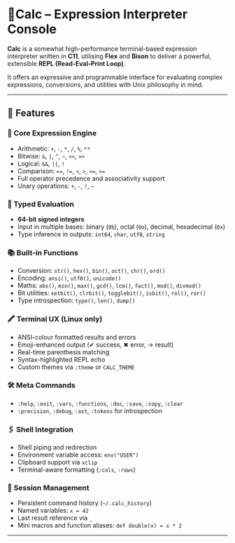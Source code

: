 
# 🧮Calc – Expression Interpreter Console

**Calc** is a somewhat high-performance terminal-based expression interpreter written in **C11**, utilising **Flex** and **Bison** to deliver a powerful, extensible **REPL (Read-Eval-Print Loop)**. 

It offers an expressive and programmable interface for evaluating complex expressions, conversions, and utilities with Unix philosophy in mind.

---

## 📌 Features

### 🔧 Core Expression Engine
- Arithmetic: `+`, `-`, `*`, `/`, `%`, `**`
- Bitwise: `&`, `|`, `^`, `~`, `<<`, `>>`
- Logical: `&&`, `||`, `!`
- Comparison: `==`, `!=`, `<`, `>`, `<=`, `>=`
- Full operator precedence and associativity support
- Unary operations: `+`, `-`, `!`, `~`

### 🧠 Typed Evaluation
- **64-bit signed integers**
- Input in multiple bases: binary (`0b`), octal (`0o`), decimal, hexadecimal (`0x`)
- Type inference in outputs: `int64`, `char`, `utf8`, `string`

### 📚 Built-in Functions
- Conversion: `str()`, `hex()`, `bin()`, `oct()`, `chr()`, `ord()`
- Encoding: `ansi()`, `utf8()`, `unicode()`
- Maths: `abs()`, `min()`, `max()`, `gcd()`, `lcm()`, `fact()`, `mod()`, `divmod()`
- Bit utilities: `setbit()`, `clrbit()`, `togglebit()`, `isbit()`, `rol()`, `ror()`
- Type introspection: `type()`, `len()`, `dump()`

### 🖍 Terminal UX (Linux only)
- ANSI-colour formatted results and errors
- Emoji-enhanced output (✔ success, ✖ error, → result)
- Real-time parenthesis matching
- Syntax-highlighted REPL echo
- Custom themes via `:theme` or `CALC_THEME`

### 🛠 Meta Commands
- `:help`, `:exit`, `:vars`, `:functions`, `:doc`, `:save`, `:copy`, `:clear`
- `:precision`, `:debug`, `:ast`, `:tokens` for introspection

### 🖇 Shell Integration
- Shell piping and redirection
- Environment variable access: `env("USER")`
- Clipboard support via `xclip`
- Terminal-aware formatting (`:cols`, `:rows`)

### 🧾 Session Management
- Persistent command history (`~/.calc_history`)
- Named variables: `x = 42`
- Last result reference via `_`
- Mini macros and function aliases: `def double(x) = x * 2`

---

